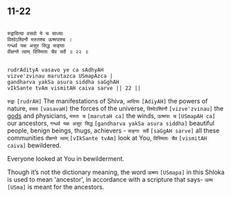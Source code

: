 ## 11-22


```shloka-sa

रुद्रादित्या वसवो ये च साध्याः
विश्वेऽश्विनौ मरुतश्च ऊष्मपाश्च ।
गन्धर्व यक्ष असुर सिद्ध सङ्घाः 
वीक्षन्ते त्वाम् विस्मिताः चैव सर्वे ॥ २२ ॥

```
```shloka-sa-hk

rudrAdityA vasavo ye ca sAdhyAH
vizve'zvinau marutazca USmapAzca |
gandharva yakSa asura siddha saGghAH 
vIkSante tvAm vismitAH caiva sarve || 22 ||

```
`रुद्राः` `[rudrAH]` The manifestations of Shiva, `आदियाः` `[AdiyAH]` the powers of nature, `वसवः` `[vasavaH]` the forces of the universe, `विश्वेऽश्विनौ` `[vizve'zvinau]` the 
[gods](4-12.md#gods_and_other_powers)
 and physicians, `मरुतः च` `[marutaH ca]` the winds, `ऊष्मपाः च` `[USmapAH ca]` our ancestors, `गन्धर्व यक्ष असुर सिद्ध` `[gandharva yakSa asura siddha]` beautiful people, benign beings, thugs, achievers - `सङ्गाः सर्वे` `[saGgAH sarve]` all these communities `वीक्षन्ते त्वाम्` `[vIkSante tvAm]` look at You, `विस्मिताः चैव` `[vismitAH caiva]` bewildered.

Everyone looked at You in bewilderment.

Though it’s not the dictionary meaning, the word 
`ऊष्मप` `[USmapa]`
 in this Shloka is used to mean 'ancestor', in accordance with a scripture that says- `ऊष्म` `[USma]` is meant for the ancestors.


